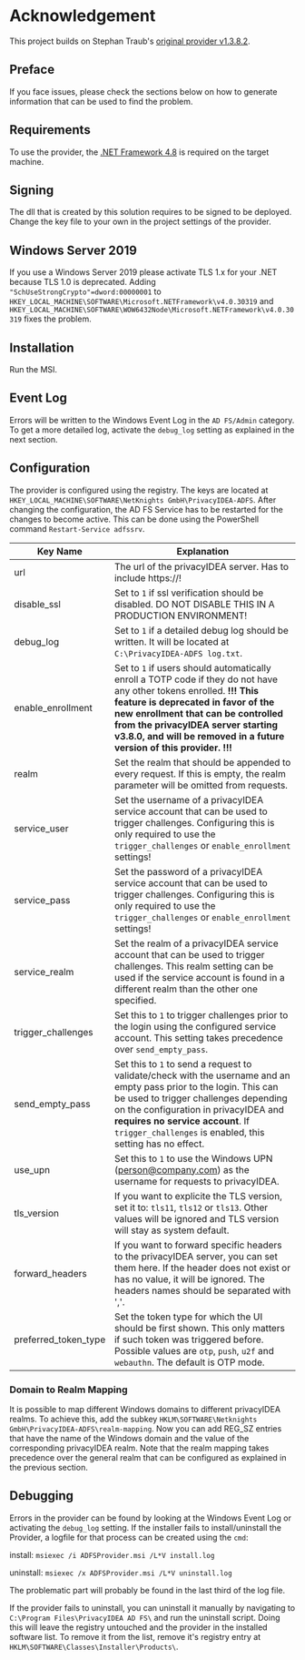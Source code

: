 # Acknowledgement
This project builds on Stephan Traub's [original provider v1.3.8.2](https://github.com/sbidy/privacyIDEA-ADFSProvider/tree/f66100713e650d134ac50fcbd3965b71ae588d47). 

## Preface
If you face issues, please check the sections below on how to generate information that can be used to find the problem.

## Requirements
To use the provider, the [.NET Framework 4.8](https://dotnet.microsoft.com/download/dotnet-framework/net48) is required on the target machine.

## Signing
The dll that is created by this solution requires to be signed to be deployed. Change the key file to your own in the project settings of the provider.

## Windows Server 2019
If you use a Windows Server 2019 please activate TLS 1.x for your .NET because TLS 1.0 is deprecated.
Adding `"SchUseStrongCrypto"=dword:00000001` to `HKEY_LOCAL_MACHINE\SOFTWARE\Microsoft.NETFramework\v4.0.30319`
and `HKEY_LOCAL_MACHINE\SOFTWARE\WOW6432Node\Microsoft.NETFramework\v4.0.30319` fixes the problem.

## Installation
Run the MSI.

## Event Log
Errors will be written to the Windows Event Log in the `AD FS/Admin` category. To get a more detailed log, activate the `debug_log` setting as explained in the next section.

## Configuration
The provider is configured using the registry. The keys are located at `HKEY_LOCAL_MACHINE\SOFTWARE\NetKnights GmbH\PrivacyIDEA-ADFS`.
After changing the configuration, the AD FS Service has to be restarted for the changes to become active. This can be done using the PowerShell command `Restart-Service adfssrv`.

| Key Name | Explanation |
| ----- | ----- |
| url | The url of the privacyIDEA server. Has to include https://! |
| disable_ssl | Set to `1` if ssl verification should be disabled. DO NOT DISABLE THIS IN A PRODUCTION ENVIRONMENT! |
| debug_log | Set to `1` if a detailed debug log should be written. It will be located at `C:\PrivacyIDEA-ADFS log.txt`. |
| enable_enrollment | Set to `1` if users should automatically enroll a TOTP code if they do not have any other tokens enrolled. **!!! This feature is deprecated in favor of the new enrollment that can be controlled from the privacyIDEA server starting v3.8.0, and will be removed in a future version of this provider. !!!** |
| realm | Set the realm that should be appended to every request. If this is empty, the realm parameter will be omitted from requests. |
| service_user | Set the username of a privacyIDEA service account that can be used to trigger challenges. Configuring this is only required to use the `trigger_challenges` or `enable_enrollment` settings! |
| service_pass | Set the password of a privacyIDEA service account that can be used to trigger challenges. Configuring this is only required to use the `trigger_challenges` or `enable_enrollment` settings! |
| service_realm | Set the realm of a privacyIDEA service account that can be used to trigger challenges. This realm setting can be used if the service account is found in a different realm than the other one specified. |
| trigger_challenges | Set this to `1` to trigger challenges prior to the login using the configured service account. This setting takes precedence over `send_empty_pass`. |
| send_empty_pass | Set this to `1` to send a request to validate/check with the username and an empty pass prior to the login. This can be used to trigger challenges depending on the configuration in privacyIDEA and **requires no service account**. If `trigger_challenges` is enabled, this setting has no effect. |
| use_upn | Set this to `1` to use the Windows UPN (person@company.com) as the username for requests to privacyIDEA. |
| tls_version | If you want to explicite the TLS version, set it to: `tls11`, `tls12` or `tls13`. Other values will be ignored and TLS version will stay as system default. |
| forward_headers | If you want to forward specific headers to the privacyIDEA server, you can set them here. If the header does not exist or has no value, it will be ignored. The headers names should be separated with ','. |
| preferred_token_type | Set the token type for which the UI should be first shown. This only matters if such token was triggered before. Possible values are `otp`, `push`, `u2f` and `webauthn`. The default is OTP mode. |

### Domain to Realm Mapping
It is possible to map different Windows domains to different privacyIDEA realms. To achieve this, add the subkey `HKLM\SOFTWARE\Netknights GmbH\PrivacyIDEA-ADFS\realm-mapping`. Now you can add REG_SZ entries that have the name of the Windows domain and the value of the corresponding privacyIDEA realm. Note that the realm mapping takes precedence over the general realm that can be configured as explained in the previous section.

## Debugging
Errors in the provider can be found by looking at the Windows Event Log or activating the `debug_log` setting.
If the installer fails to install/uninstall the Provider, a logfile for that process can be created using the `cmd`:

install:      `msiexec /i ADFSProvider.msi /L*V install.log`

uninstall:    `msiexec /x ADFSProvider.msi /L*V uninstall.log`

The problematic part will probably be found in the last third of the log file.

If the provider fails to uninstall, you can uninstall it manually by navigating to `C:\Program Files\PrivacyIDEA AD FS\` and run the uninstall script. Doing this will leave the registry untouched and the provider in the installed software list. To remove it from the list, remove it's registry entry at `HKLM\SOFTWARE\Classes\Installer\Products\`.
